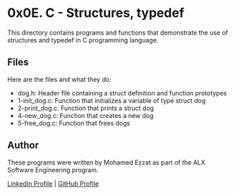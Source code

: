 # 0x0E. C - Structures, typedef
This directory contains programs and functions that demonstrate the use of structures and typedef in C programming language.

## Files
Here are the files and what they do:

- dog.h: Header file containing a struct definition and function prototypes
- 1-init_dog.c: Function that initializes a variable of type struct dog
- 2-print_dog.c: Function that prints a struct dog
- 4-new_dog.c: Function that creates a new dog
- 5-free_dog.c: Function that frees dogs

## Author
These programs were written by Mohamed Ezzat as part of the ALX Software Engineering program.

[LinkedIn Profile](https://www.linkedin.com/in/mohamed-ezzat01/) | [GitHub Profile](https://github.com/mohvmedezzvt)
